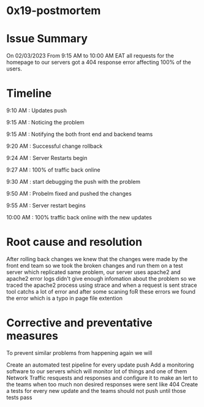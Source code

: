 # 0x19-postmortem

# Issue Summary
 On 02/03/2023 From 9:15 AM to 10:00 AM EAT all requests for the homepage to our servers got a 404 response error affecting 100% of the users.

# Timeline
9:10 AM : Updates push

9:15 AM : Noticing the problem

9:15 AM : Notifying the both front end and backend teams

9:20 AM : Successful change rollback

9:24 AM : Server Restarts begin

9:27 AM : 100% of traffic back online

9:30 AM : start debugging the push with the problem

9:50 AM : Probelm fixed and pushed the changes

9:55 AM : Server restart begins

10:00 AM : 100% traffic back online with the new updates
# Root cause and resolution
After rolling back changes we knew that the changes were made by the front end team so we took the broken changes and run them on a test server which replicated same problem, our server uses apache2 and apache2 error logs didn't give enough infomation about the problem so we traced the apache2 process using strace and when a request is sent strace tool catchs a lot of error and after some scaning foR these errors we found the error which is a typo in page file extention 
# Corrective and preventative measures
To prevent similar problems from happening again we will

Create an automated test pipeline for every update push
Add a monitoring software to our servers which will monitor lot of things and one of them Network Traffic resquests and responses and configure it to make an lert to the teams when too much non desired responses were sent like 404
Create a tests for every new update and the teams should not push until those tests pass
